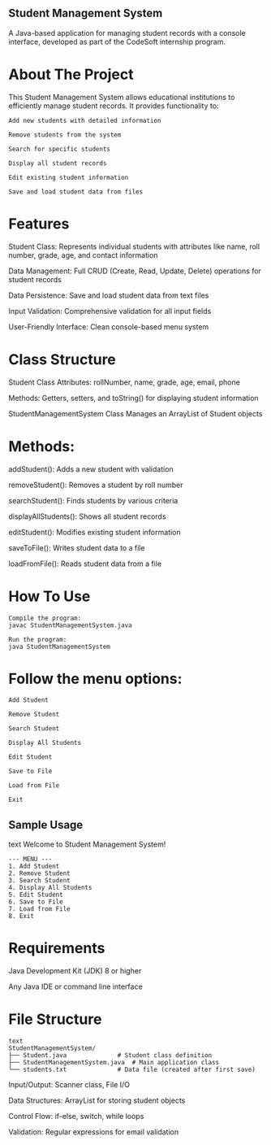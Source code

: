 ## Student Management System ##
A Java-based application for managing student records with a console interface, developed as part of the CodeSoft internship program.

# About The Project
This Student Management System allows educational institutions to efficiently manage student records. It provides functionality to:
```
Add new students with detailed information

Remove students from the system

Search for specific students

Display all student records

Edit existing student information

Save and load student data from files
```

# Features 
Student Class: Represents individual students with attributes like name, roll number, grade, age, and contact information

Data Management: Full CRUD (Create, Read, Update, Delete) operations for student records

Data Persistence: Save and load student data from text files

Input Validation: Comprehensive validation for all input fields

User-Friendly Interface: Clean console-based menu system

# Class Structure
Student Class
Attributes: rollNumber, name, grade, age, email, phone

Methods: Getters, setters, and toString() for displaying student information

StudentManagementSystem Class
Manages an ArrayList of Student objects

# Methods:

addStudent(): Adds a new student with validation

removeStudent(): Removes a student by roll number

searchStudent(): Finds students by various criteria

displayAllStudents(): Shows all student records

editStudent(): Modifies existing student information

saveToFile(): Writes student data to a file

loadFromFile(): Reads student data from a file

# How To Use
```
Compile the program:
javac StudentManagementSystem.java
```

```
Run the program:
java StudentManagementSystem
```

# Follow the menu options:
```
Add Student

Remove Student

Search Student

Display All Students

Edit Student

Save to File

Load from File

Exit
```

## Sample Usage
text
Welcome to Student Management System!
```
--- MENU ---
1. Add Student
2. Remove Student
3. Search Student
4. Display All Students
5. Edit Student
6. Save to File
7. Load from File
8. Exit

```

# Requirements
Java Development Kit (JDK) 8 or higher

Any Java IDE or command line interface

# File Structure
```
text
StudentManagementSystem/
├── Student.java              # Student class definition
├── StudentManagementSystem.java  # Main application class
└── students.txt              # Data file (created after first save)
```


Input/Output: Scanner class, File I/O

Data Structures: ArrayList for storing student objects

Control Flow: if-else, switch, while loops

Validation: Regular expressions for email validation
